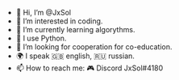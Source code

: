 - 👋 Hi, I’m @JxSol
- 👀 I’m interested in coding.
- 🌱 I’m currently learning algorythms.
- 🐍 I use Python.
- 💞️ I’m looking for cooperation for co-education.
- 🌍 I speak 🇬🇧 english, 🇷🇺 russian.
- 📫 How to reach me: 🎮 Discord JxSol#4180
